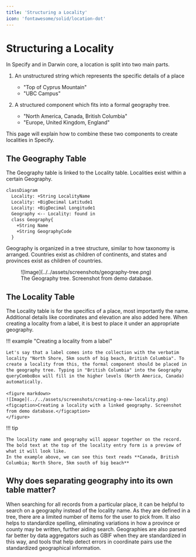 ```yaml
---
title: 'Structuring a Locality'
icon: 'fontawesome/solid/location-dot'
---
```


# Structuring a Locality

In Specify and in Darwin core, a location is split into two main parts.

1. An unstructured string which represents the specific details of a place

    - "Top of Cyprus Mountain"
    - "UBC Campus"

2. A structured component which fits into a formal geography tree.

    - "North America, Canada, British Columbia"
    - "Europe, United Kingdom, England"

This page will explain how to combine these two components to create localities in Specify.

## The Geography Table

The Geography table is linked to the Locality table. Localities exist within a certain Geography.

``` mermaid
classDiagram
  Locality: +String LocalityName 
  Locality: +BigDecimal Latitude1
  Locality: +BigDecimal Longitude1
  Geography <-- Locality: found in 
  class Geography{
    +String Name 
    +String GeographyCode 
  }
```

Geography is organized in a tree structure, similar to how taxonomy is arranged. Countries exist as children of continents, and states and provinces exist as children of countries.

<figure markdown>
  ![Image](../../assets/screenshots/geography-tree.png)
  <figcaption>The Geography tree. Screenshot from demo database.</figcaption>
</figure>

## The Locality Table

The Locality table is for the specifics of a place, most importantly the name. Additional details like coordinates and elevation are also added here. When creating a locality from a label, it is best to place it under an appropriate geography.

!!! example "Creating a locality from a label"

    Let's say that a label comes into the collection with the verbatim locality "North Shore, 5km south of big beach, British Columbia". To create a locality from this, the formal component should be placed in the geography tree. Typing in "British Columbia" into the Geography queryComboBox will fill in the higher levels (North America, Canada) automatically.

    <figure markdown>
    ![Image](../../assets/screenshots/creating-a-new-locality.png)
    <figcaption>Creating a locality with a linked geography. Screenshot from demo database.</figcaption>
    </figure>

!!! tip

    The locality name and geography will appear together on the record. The bold text at the top of the locality entry form is a preview of what it will look like. 
    In the example above, we can see this text reads **Canada, British Columbia; North Shore, 5km south of big beach**

## Why does separating geography into its own table matter?

When searching for all records from a particular place, it can be helpful to search on a geography instead of the locality name. As they are defined in a tree, there are a limited number of items for the user to pick from. It also helps to standardize spelling, eliminating variations in how a province or county may be written, further aiding search. Geographies are also parsed far better by data aggregators such as GBIF when they are standardized in this way, and tools that help detect errors in coordinate pairs use the standardized geographical information.

